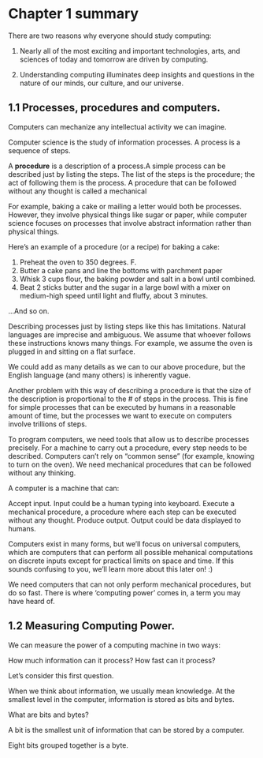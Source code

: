 # Chapter 1 summary

There are two reasons why everyone should study computing:

1. Nearly all of the most exciting and important technologies, arts, and sciences of today and tomorrow are driven by computing.

2. Understanding computing illuminates deep insights and questions in the nature of our minds, our culture, and our universe.

## 1.1 Processes, procedures and computers.

Computers can mechanize any intellectual activity we can imagine. 

Computer science is the study of information processes. A process is a sequence of steps. 

A **procedure** is a description of a process.A simple process can be described just by listing the steps. The list of the steps is the procedure; the act of following them is the process. A procedure that can be followed without any thought is called a mechanical 

For example, baking a cake or mailing a letter would both be processes. However, they involve physical things like sugar or paper, while computer science focuses on processes that involve abstract information rather than physical things.  

Here’s an example of a procedure (or a recipe) for baking a cake:
1. Preheat the oven to 350 degrees. F.
2. Butter a cake pans and line the bottoms with parchment paper
3. Whisk 3 cups flour, the baking powder and salt in a bowl until combined. 
4. Beat 2 sticks butter and the sugar in a large bowl with a mixer on medium-high speed until light and fluffy, about 3 minutes.

...And so on.

Describing processes just by listing steps like this has limitations. Natural languages are imprecise and ambiguous. We assume that whoever follows these instructions knows many things. For example, we assume the oven is plugged in and sitting on a flat surface.

We could add as many details as we can to our above procedure, but the English language (and many others) is inherently vague. 

Another problem with this way of describing a procedure is that the size of the description is proportional to the # of steps in the process. This is fine for simple processes that can be executed by humans in a reasonable amount of time, but the processes we want to execute on computers involve trillions of steps. 

To program computers, we need tools that allow us to describe processes precisely. For a machine to carry out a procedure, every step needs to be described. Computers can’t rely on “common sense” (for example, knowing to turn on the oven). We need mechanical procedures that can be followed without any thinking.

A computer is a machine that can:

Accept input. Input could be a human typing into keyboard.
Execute a mechanical procedure, a procedure where each step can be executed without any thought.
Produce output. Output could be data displayed to humans. 

Computers exist in many forms, but we’ll focus on universal computers, which are computers that can perform all possible mehanical computations on discrete inputs except for practical limits on space and time. If this sounds confusing to you, we’ll learn more about this later on! :)

We need computers that can not only perform mechanical procedures, but do so fast. There is where ‘computing power’ comes in, a term you may have heard of.

## 1.2 Measuring Computing Power.

We can measure the power of a computing machine in two ways:

How much information can it process?
How fast can it process?

Let’s consider this first question. 

When we think about information, we usually mean knowledge. At the smallest level in the computer, information is stored as bits and bytes. 

What are bits and bytes?

A bit is the smallest unit of information that can be stored by a computer.

Eight bits grouped together is a byte. 

